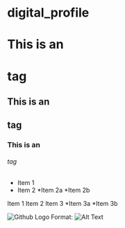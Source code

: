 # digital_profile

# This is an <h1>tag
## This is an <h2>tag
### This is an <h6>tag


* Item 1
* Item 2
    *Item  2a
    *Item  2b
    
Item 1
Item 2
Item 3
  *Item 3a
  *Item 3b
  


![Github Logo](/images/logo.png)
Format: ![Alt Text](url)
